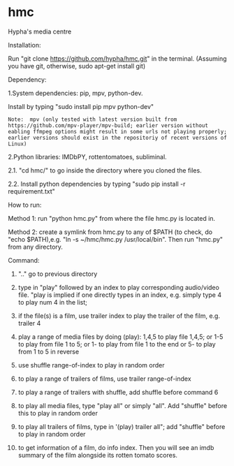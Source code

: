 # hmc
Hypha's media centre

Installation:

Run "git clone https://github.com/hypha/hmc.git" in the terminal. (Assuming you have git, otherwise, sudo apt-get install git)




Dependency:

1.System dependencies: pip, mpv, python-dev.

Install by typing "sudo install pip mpv python-dev"

	Note:  mpv (only tested with latest version built from https://github.com/mpv-player/mpv-build; earlier version without eabling ffmpeg options might result in some urls not playing properly; earlier versions should exist in the repositoriy of recent versions of Linux)


2.Python libraries: IMDbPY, rottentomatoes, subliminal.

   2.1. "cd hmc/" to go inside the directory where you cloned the files. 

   2.2. Install python dependencies by typing "sudo pip install -r requirement.txt" 




How to run:

Method 1: run "python hmc.py" from where the file hmc.py is located in.

Method 2: create a symlink from hmc.py to any of $PATH (to check, do "echo $PATH),e.g. "ln -s ~/hmc/hmc.py /usr/local/bin". Then run "hmc.py" from any directory.



Command:

1. ".." go to previous directory

2. type in "play" followed by an index to play corresponding audio/video file. "play is implied if one directly types in an index, e.g. simply type 4 to play num 4 in the list; 

3. if the file(s) is a film, use trailer index to play the trailer of the film, e.g. trailer 4

4. play a range of media files by doing (play):
   1,4,5 to play file 1,4,5;
   or 1-5 to play from file 1 to 5; 
   or 1- to play from file 1 to the end 
   or 5- to play from 1 to 5 in reverse

5. use shuffle range-of-index to play in random order

6. to play a range of trailers of films, use trailer range-of-index

7. to play a range of trailers with shuffle, add shuffle before command 6

8. to play all media files, type "play all" or simply "all". Add "shuffle" before this to play in random order

9. to play all trailers of films, type in '(play) trailer all"; add "shuffle" before to play in random order

10. to get information of a film, do info index. Then you will see an imdb summary of the film alongside its rotten tomato scores.

